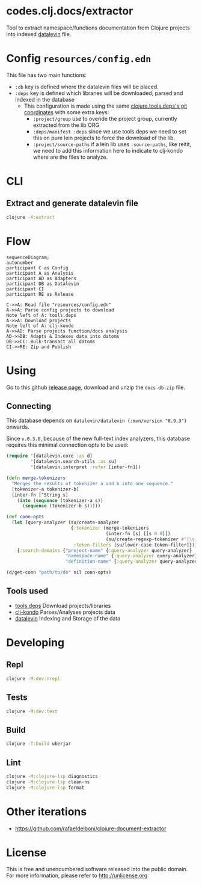 # codes.clj.docs/extractor

Tool to extract namespace/functions documentation from Clojure projects into indexed [datalevin](https://github.com/juji-io/datalevin) file.

# Config `resources/config.edn`
This file has two main functions:
- `:db` key is defined where the datalevin files will be placed.
- `:deps` key is defined which libraries will be downloaded, parsed and indexed in the database
  - This configuration is made using the same [clojure.tools.deps's git coordinates](https://clojure.org/reference/deps_edn#deps_git) with some extra keys:
    - `:project/group` use to overide the project group, currently extracted from the lib ORG 
    - `:deps/manifest :deps` since we use tools.deps we need to set this on pure lein projects to force the download of the lib.
    - `:project/source-paths` if a lein lib uses `:source-paths`, like reitit, we need to add this information here to indicate to clj-kondo where are the files to analyze.

# CLI

## Extract and generate datalevin file
```bash
clojure -X:extract
```

# Flow

```mermaid
sequenceDiagram;
autonumber
participant C as Config
participant A as Analysis
participant AD as Adapters
participant DB as Datalevin
participant CI
participant RE as Release 

C->>A: Read file "resources/config.edn"
A->>A: Parse config projects to download
Note left of A: tools.deps
A->>A: Download projects
Note left of A: clj-kondo
A->>AD: Parse projects function/docs analysis
AD->>DB: Adapts & Indexes data into datoms
DB->>CI: Bulk-transact all datoms
CI->>RE: Zip and Publish
```

# Using
Go to this github [release page](https://github.com/clj-codes/docs.extractor/releases), download and unzip the `docs-db.zip` file.

## Connecting
This database depends on `datalevin/datalevin {:mvn/version "0.9.3"}` onwards.

Since `v.0.3.0`, because of the new full-text index analyzers, this database requires this minimal connection opts to be used:
```clojure
(require '[datalevin.core :as d]
         '[datalevin.search-utils :as su]
         '[datalevin.interpret :refer [inter-fn]])

(defn merge-tokenizers
  "Merges the results of tokenizer a and b into one sequence."
  [tokenizer-a tokenizer-b]
  (inter-fn [^String s]
    (into (sequence (tokenizer-a s))
      (sequence (tokenizer-b s)))))

(def conn-opts
  (let [query-analyzer (su/create-analyzer
                        {:tokenizer (merge-tokenizers
                                     (inter-fn [s] [[s 0 0]])
                                     (su/create-regexp-tokenizer #"[\s:/\.;,!=?\"'()\[\]{}|<>&@#^*\\~`\-]+"))
                         :token-filters [su/lower-case-token-filter]})]
    {:search-domains {"project-name" {:query-analyzer query-analyzer}
                      "namespace-name" {:query-analyzer query-analyzer}
                      "definition-name" {:query-analyzer query-analyzer}}}))

(d/get-conn "path/to/db" nil conn-opts)
```

## Tools used
- [tools.deps](https://github.com/clojure/tools.deps) Download projects/libraries
- [clj-kondo](https://github.com/clj-kondo/clj-kondo) Parses/Analyses projects data
- [datalevin](https://github.com/juji-io/datalevin) Indexing and Storage of the data

# Developing

## Repl
```bash
clojure -M:dev:nrepl
```

## Tests
```bash
clojure -M:dev:test
```

## Build
```bash
clojure -T:build uberjar
```

## Lint
```bash
clojure -M:clojure-lsp diagnostics
clojure -M:clojure-lsp clean-ns
clojure -M:clojure-lsp format
```

# Other iterations
- https://github.com/rafaeldelboni/clojure-document-extractor

# License
This is free and unencumbered software released into the public domain.  
For more information, please refer to <http://unlicense.org>
